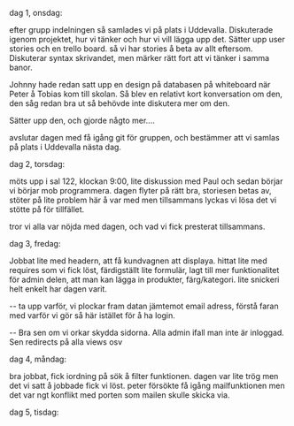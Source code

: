 dag 1, onsdag:

efter grupp indelningen så samlades vi på plats i Uddevalla. Diskuterade igenom projektet, hur vi tänker och hur vi vill lägga upp det.
Sätter upp user stories och en trello board. så vi har stories å beta av allt eftersom.
Diskuterar syntax skrivandet, men märker rätt fort att vi tänker i samma banor.

Johnny hade redan satt upp en design på databasen på whiteboard när Peter å Tobias kom till skolan. Så blev en relativt kort konversation om den,
den såg redan bra ut så behövde inte diskutera mer om den.

Sätter upp den, och gjorde någto mer....

avslutar dagen med få igång git för gruppen, och bestämmer att vi samlas på plats i Uddevalla nästa dag.

dag 2, torsdag:

möts upp i sal 122, klockan 9:00, lite diskussion med Paul och sedan börjar vi börjar mob programmera.
dagen flyter på rätt bra, storiesen betas av, stöter på lite problem här å var med men tillsammans lyckas vi lösa det vi stötte på för tillfället.

tror vi alla var nöjda med dagen, och vad vi fick presterat tillsammans. 

dag 3, fredag:

Jobbat lite med headern, att få kundvagnen att displaya.
hittat lite med requires som vi fick löst, färdigställt lite formulär, lagt till mer funktionalitet för admin delen, att man kan lägga in produkter, färg/kategori. lite snickeri helt enkelt har dagen varit.


-- ta upp varför, vi plockar fram datan jämtemot email adress, förstå faran med varför vi gör så här istället för å ha login.

-- Bra sen om vi orkar skydda sidorna. Alla admin ifall man inte är inloggad. Sen redirects på alla views osv 


dag 4, måndag: 

bra jobbat, fick iordning på sök å filter funktionen. dagen var lite trög men det vi satt å jobbade fick vi löst. peter försökte få igång mailfunktionen men det var ngt konflikt med porten som mailen skulle skicka via.

dag 5, tisdag:



